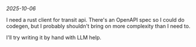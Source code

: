 _2025-10-06_

I need a rust client for transit api. There's an OpenAPI spec so I could do codegen, but
I probably shouldn't bring on more complexity than I need to.

I'll try writing it by hand with LLM help.

